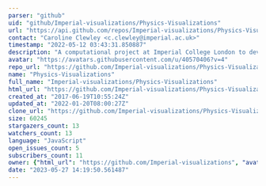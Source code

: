 ```yaml
---
parser: "github"
uid: "github/Imperial-visualizations/Physics-Visualizations"
url: "https://api.github.com/repos/Imperial-visualizations/Physics-Visualizations"
contact: "Caroline Clewley <c.clewley@imperial.ac.uk>"
timestamp: "2022-05-12 03:43:31.850887"
description: "A computational project at Imperial College London to develop interactive visualizations for education."
avatar: "https://avatars.githubusercontent.com/u/40570406?v=4"
repo_url: "https://github.com/Imperial-visualizations/Physics-Visualizations"
name: "Physics-Visualizations"
full_name: "Imperial-visualizations/Physics-Visualizations"
html_url: "https://github.com/Imperial-visualizations/Physics-Visualizations"
created_at: "2017-06-19T10:55:24Z"
updated_at: "2022-01-20T08:00:27Z"
clone_url: "https://github.com/Imperial-visualizations/Physics-Visualizations.git"
size: 60245
stargazers_count: 13
watchers_count: 13
language: "JavaScript"
open_issues_count: 5
subscribers_count: 11
owner: {"html_url": "https://github.com/Imperial-visualizations", "avatar_url": "https://avatars.githubusercontent.com/u/40570406?v=4", "login": "Imperial-visualizations", "type": "Organization"}
date: "2023-05-27 14:19:50.561487"
---
```

